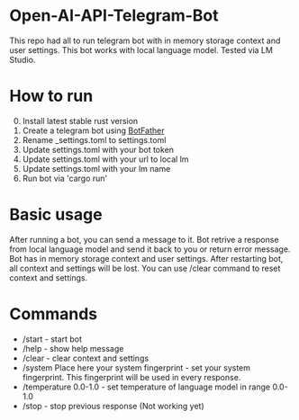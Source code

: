 # Open-AI-API-Telegram-Bot

This repo had all to run telegram bot with in memory storage context and user settings.
This bot works with local language model. Tested via LM Studio.

# How to run

0. Install latest stable rust version
1. Create a telegram bot using [BotFather](https://t.me/BotFather)
2. Rename _settings.toml to settings.toml
3. Update settings.toml with your bot token
4. Update settings.toml with your url to local lm
5. Update settings.toml with your lm name
6. Run bot via 'cargo run'

# Basic usage

After running a bot, you can send a message to it.
Bot retrive a response from local language model and send it back to you or return error message.
Bot has in memory storage context and user settings. After restarting bot, all context and settings will be lost.
You can use /clear command to reset context and settings.

# Commands

- /start - start bot
- /help - show help message
- /clear - clear context and settings
- /system Place here your system fingerprint - set your system fingerprint. This fingerprint will be used in every response.
- /temperature 0.0-1.0 - set temperature of language model in range 0.0-1.0
- /stop - stop previous response (Not working yet)